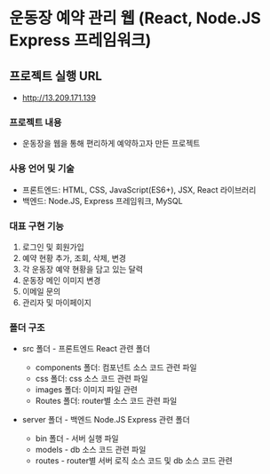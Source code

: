 # 운동장 예약 관리 웹 (React, Node.JS Express 프레임워크)

## 프로젝트 실행 URL
- http://13.209.171.139

### 프로젝트 내용
- 운동장을 웹을 통해 편리하게 예약하고자 만든 프로젝트

### 사용 언어 및 기술
- 프론트엔드: HTML, CSS, JavaScript(ES6+), JSX, React 라이브러리
- 백엔드: Node.JS, Express 프레임워크, MySQL

### 대표 구현 기능
1. 로그인 및 회원가입
2. 예약 현황 추가, 조회, 삭제, 변경
3. 각 운동장 예약 현황을 담고 있는 달력
4. 운동장 메인 이미지 변경
5. 이메일 문의
6. 관리자 및 마이페이지


### 폴더 구조
- src 폴더 - 프론트엔드 React 관련 폴더
  + components 폴더: 컴포넌트 소스 코드 관련 파일 
  + css 폴더: css 소스 코드 관련 파일
  + images 폴더: 이미지 파일 관련
  + Routes 폴더: router별 소스 코드 관련 파일 

- server 폴더 - 백엔드 Node.JS Express 관련 폴더
  + bin 폴더 - 서버 실행 파일
  + models - db 소스 코드 관련 파일
  + routes - router별 서버 로직 소스 코드 및 db 소스 코드 관련


